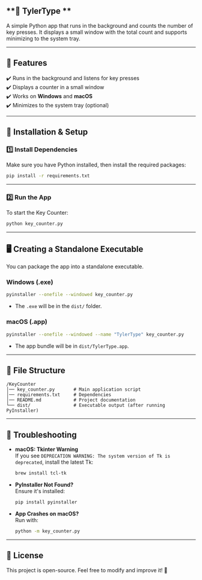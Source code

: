 ## **📌 TylerType **
A simple Python app that runs in the background and counts the number of key presses. It displays a small window with the total count and supports minimizing to the system tray.

---

## **🔧 Features**
✔️ Runs in the background and listens for key presses  
✔️ Displays a counter in a small window  
✔️ Works on **Windows** and **macOS**  
✔️ Minimizes to the system tray (optional)  

---

## **🚀 Installation & Setup**
### **1️⃣ Install Dependencies**
Make sure you have Python installed, then install the required packages:

```sh
pip install -r requirements.txt
```

---

### **2️⃣ Run the App**
To start the Key Counter:

```sh
python key_counter.py
```

---

## **🖥️ Creating a Standalone Executable**
You can package the app into a standalone executable.

### **Windows (.exe)**
```sh
pyinstaller --onefile --windowed key_counter.py
```
- The `.exe` will be in the `dist/` folder.

### **macOS (.app)**
```sh
pyinstaller --onefile --windowed --name "TylerType" key_counter.py
```
- The app bundle will be in `dist/TylerType.app`.

---

## **📂 File Structure**
```
/KeyCounter
│── key_counter.py       # Main application script
│── requirements.txt     # Dependencies
│── README.md            # Project documentation
└── dist/                # Executable output (after running PyInstaller)
```

---

## **🔧 Troubleshooting**
- **macOS: Tkinter Warning**  
  If you see `DEPRECATION WARNING: The system version of Tk is deprecated`, install the latest Tk:

  ```sh
  brew install tcl-tk
  ```

- **PyInstaller Not Found?**  
  Ensure it's installed:

  ```sh
  pip install pyinstaller
  ```

- **App Crashes on macOS?**  
  Run with:

  ```sh
  python -m key_counter.py
  ```

---

## **📝 License**
This project is open-source. Feel free to modify and improve it! 🚀
